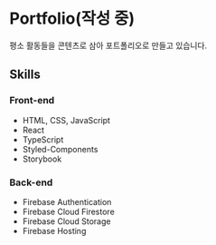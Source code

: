 # Portfolio(작성 중)
평소 활동들을 콘텐츠로 삼아 포트폴리오로 만들고 있습니다.
## Skills
### Front-end
+ HTML, CSS, JavaScript
+ React
+ TypeScript
+ Styled-Components
+ Storybook

### Back-end
+ Firebase Authentication
+ Firebase Cloud Firestore
+ Firebase Cloud Storage
+ Firebase Hosting
